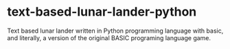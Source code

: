 # text-based-lunar-lander-python
Text based lunar lander written in Python programming language with basic, and literally, a version of the original BASIC programing language game.
